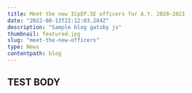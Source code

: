 ```yaml
---
title: Meet the new ICpEP.SE officers for A.Y. 2020-2021
date: "2022-08-13T22:12:03.284Z"
description: "Sample blog gatsby js"
thumbnail: featured.jpg
slug: "meet-the-new-officers"
type: News
contentpath: blog
---
```


## TEST BODY
